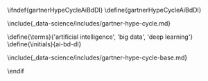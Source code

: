 \ifndef{gartnerHypeCycleAiBdDl}
\define{gartnerHypeCycleAiBdDl}

\include{_data-science/includes/gartner-hype-cycle.md}

\define{\terms}{'artificial intelligence', 'big data', 'deep learning'}
\define{\initials}{ai-bd-dl}

\include{_data-science/includes/gartner-hype-cycle-base.md}


\endif


